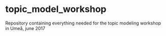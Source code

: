 # topic_model_workshop
Repository containing everything needed for the topic modeling workshop in Umeå, june 2017
